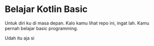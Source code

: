 # Belajar Kotlin Basic

Untuk diri ku di masa depan. Kalo kamu lihat repo ini, ingat lah.
Kamu pernah belajar basic programming. 

Udah itu aja si